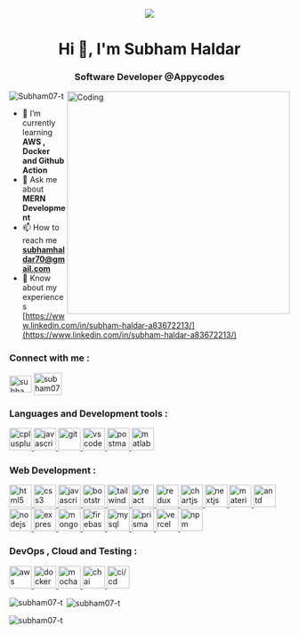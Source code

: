 <p align="center">
<img src="https://user-images.githubusercontent.com/74038190/213910845-af37a709-8995-40d6-be59-724526e3c3d7.gif"
/>
</p>

<h1 align="center">Hi 👋, I'm Subham Haldar</h1>
<h3 align="center">Software Developer @Appycodes</h3>
<img
  align="right"
  alt="Coding"
  width="400"
  src="https://user-images.githubusercontent.com/74038190/212748830-4c709398-a386-4761-84d7-9e10b98fbe6e.gif"
/>
<p align="left">
  <img
    src="https://komarev.com/ghpvc/?username=subham07-t&label=Profile%20views&color=0e75b6&style=flat"
    alt="Subham07-t"
  />
</p>

- 🌱 I’m currently learning **AWS , Docker and Github Action**
- 💬 Ask me about **MERN Development**
- 📫 How to reach me **subhamhaldar70@gmail.com**
- 📄 Know about my experiences
  [https://www.linkedin.com/in/subham-haldar-a83672213/](https://www.linkedin.com/in/subham-haldar-a83672213/)

<h3 align="left">Connect with me :</h3>
<p align="left">
  <a href="https://linkedin.com/in/subham-haldar-a83672213" target="blank"
    ><img
      align="center"
      src="https://skillicons.dev/icons?i=linkedin"
      alt="subham-haldar-a83672213"
      height="30"
      width="40"
  /></a>
  <a href="https://github.com/subham07-t" target="blank"
    ><img
      align="center"
      src="https://skillicons.dev/icons?i=github"
      alt="subham07-t"
      height="40"
      width="50"
      style="color=red"
  /></a>
</p>

<h3 align="left">Languages and Development tools :</h3>
<p align="left">
  <a href="https://www.w3schools.com/cpp/" target="_blank" rel="noreferrer">
    <img
      src="https://skillicons.dev/icons?i=cpp"
      alt="cplusplus"
      width="40"
      height="40"
    />
  </a>
  <a href="https://developer.mozilla.org/en-US/docs/Web/JavaScript" target="\_blank" rel="noreferrer">
    <img
      src="https://skillicons.dev/icons?i=js"
      alt="javascript"
     width="40"
      height="40"
    />
  </a>
  <a href="https://git-scm.com/" target="_blank" rel="noreferrer">
    <img
      src="https://skillicons.dev/icons?i=git"
      alt="git"
    width="40"
      height="40"
    />
  </a>
    <a href="https://code.visualstudio.com/" target="_blank" rel="noreferrer">
    <img
      src="https://skillicons.dev/icons?i=vscode"
      alt="vscode"
      width="40"
      height="40"
    />
  </a>
  <a href="https://postman.com" target="_blank" rel="noreferrer">
    <img
      src="https://www.vectorlogo.zone/logos/getpostman/getpostman-icon.svg"
      alt="postman"
      width="40"
      height="40"
    />
  </a>
   <!-- <a href="https://postman.com" target="_blank" rel="noreferrer">
    <img
      src="https://skillicons.dev/icons?i=postman"
      alt="postman"
      width="40"
      height="40"
    />
  </a> -->
    <a href="https://www.mathworks.com/" target="_blank" rel="noreferrer">
    <img
      src="https://skillicons.dev/icons?i=matlab"
      alt="matlab"
      width="40"
      height="40"
    />
  </a>
</p>
<h3 align="left">Web Development :</h3>
<p align="left">
  <a href="https://www.w3.org/html/" target="_blank" rel="noreferrer">
    <img
      src="https://skillicons.dev/icons?i=html"
      alt="html5"
      width="40"
      height="40"
    />
  </a>
  <a href="https://www.w3schools.com/css/" target="_blank" rel="noreferrer">
    <img
      src="https://skillicons.dev/icons?i=css"
      alt="css3"
     width="40"
      height="40"
    />
  </a>
    <a href="https://developer.mozilla.org/en-US/docs/Web/JavaScript" target="\_blank" rel="noreferrer">
    <img
      src="https://skillicons.dev/icons?i=js"
      alt="javascript"
     width="40"
      height="40"
    />
  </a>
  <a href="https://getbootstrap.com" target="_blank" rel="noreferrer">
    <img
      src="https://skillicons.dev/icons?i=bootstrap"
      alt="bootstrap"
    width="40"
      height="40"
    />
  </a>
  <a href="https://tailwindcss.com/" target="_blank" rel="noreferrer">
    <img
      src="https://skillicons.dev/icons?i=tailwind"
      alt="tailwind"
      width="40"
      height="40"
    />
  </a>
  <a href="https://reactjs.org/" target="_blank" rel="noreferrer">
    <img
      src="https://skillicons.dev/icons?i=react"
      alt="react"
     width="40"
      height="40"
    />
  </a>
  <a href="https://redux.js.org" target="_blank" rel="noreferrer">
    <img
      src="https://skillicons.dev/icons?i=redux"
      alt="redux"
    width="40"
      height="40"
    />
  </a>
  <a href="https://www.chartjs.org" target="_blank" rel="noreferrer">
    <img
      src="https://www.chartjs.org/media/logo-title.svg"
      alt="chartjs"
      width="40"
      height="40"
    />
  </a>
  <a href="https://nextjs.org/" target="_blank" rel="noreferrer">
    <img
      src="https://skillicons.dev/icons?i=nextjs"
      alt="nextjs"
     width="40"
      height="40"
    />
  </a>
  <a href="https://mui.com/" target="_blank" rel="noreferrer">
    <img
      src="https://skillicons.dev/icons?i=materialui"
      alt="materialui"
      width="40"
      height="40"
    />
  </a>
  <a href="https://ant.design/" target="_blank" rel="noreferrer">
    <img
      src="https://user-images.githubusercontent.com/25181517/190887795-99cb0921-e57f-430b-a111-e165deedaa36.png"
      alt="antd"
      width="40"
      height="40"
    />
  </a>
  <a href="https://nodejs.org" target="_blank" rel="noreferrer">
    <img
      src="https://skillicons.dev/icons?i=nodejs"
      alt="nodejs"
     width="40"
      height="40"
    />
  </a>
  <a href="https://expressjs.com" target="_blank" rel="noreferrer">
    <img
      src="https://skillicons.dev/icons?i=express"
      alt="express"
     width="40"
      height="40"
    />
  </a>
  <a href="https://www.mongodb.com/" target="_blank" rel="noreferrer">
    <img
      src="https://skillicons.dev/icons?i=mongodb"
      alt="mongodb"
      width="40"
      height="40"
    />
  </a>
   <a href="https://firebase.google.com/" target="_blank" rel="noreferrer">
    <img
      src="https://skillicons.dev/icons?i=firebase"
      alt="firebase"
      width="40"
      height="40"
    />
  </a>
  <a href="https://www.mysql.com/" target="_blank" rel="noreferrer">
    <img
      src="https://skillicons.dev/icons?i=mysql"
      alt="mysql"
      width="40"
      height="40"
    />
  </a>
  <a href="https://www.prisma.io/" target="_blank" rel="noreferrer">
    <img
      src="https://skillicons.dev/icons?i=prisma"
      alt="prisma"
     width="40"
      height="40"
    />
  </a>
    <a href="https://vercel.com/" target="_blank" rel="noreferrer">
    <img
      src="https://skillicons.dev/icons?i=vercel"
      alt="vercel"
      width="40"
      height="40"
    />
  </a>
    <a href="https://www.npmjs.com/" target="_blank" rel="noreferrer">
    <img
      src="https://user-images.githubusercontent.com/25181517/121401671-49102800-c959-11eb-9f6f-74d49a5e1774.png"
      alt="npm"
      width="40"
      height="40"
    />
  </a>
</p>
<h3 align="left">DevOps , Cloud and Testing :</h3>
<p align="left">
  <a href="https://aws.amazon.com" target="_blank" rel="noreferrer">
    <img
      src="https://skillicons.dev/icons?i=aws"
      alt="aws"
      width="40"
      height="40"
    />
  </a>
  <a href="https://www.docker.com/" target="_blank" rel="noreferrer">
    <img
      src="https://skillicons.dev/icons?i=docker"
      alt="docker"
     width="40"
      height="40"
    />
  </a>
  <a href="https://mochajs.org" target="_blank" rel="noreferrer">
    <img
      src="https://user-images.githubusercontent.com/25181517/201476630-f47cfff6-fdee-4ee1-9092-1793b71b1ca3.png"
      alt="mocha"
      width="40"
      height="40"
    />
  </a>
  <a href="https://www.chaijs.com/" target="_blank" rel="noreferrer">
    <img
      src="https://user-images.githubusercontent.com/25181517/201476472-d2f5f644-cfc9-43e5-96d3-c8f40f18b5cb.png"
      alt="chai"
      width="40"
      height="40"
    />
  </a>
  <a href="https://about.gitlab.com/topics/ci-cd/" target="_blank" rel="noreferrer">
    <img
      src="https://user-images.githubusercontent.com/25181517/183868728-b2e11072-00a5-47e2-8a4e-4ebbb2b8c554.png"
      alt="ci/cd"
      width="40"
      height="40"
    />
  </a>
</p>

<p>
  <img
    align="left"
    src="https://github-readme-stats.subham07-t.vercel.app/api/top-langs?username=subham07-t&show_icons=true&locale=en&layout=compact&theme=tokyonight"
    alt="subham07-t"
  />
</p>
<p>
  &nbsp;<img
    align="center"
    src="https://github-readme-stats.subham07-t.vercel.app/api?username=subham07-t&show_icons=true&locale=en&theme=tokyonight&count_private=true"
    alt="subham07-t"
  />
</p>
<p>
  <img
    align="center"
    src="https://github-readme-streak-stats.herokuapp.com/?user=subham07-t&theme=tokyonight"
    alt="subham07-t"
  />
</p>
